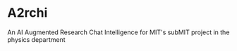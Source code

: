 # A2rchi
An AI Augmented Research Chat Intelligence for MIT's subMIT project in the physics department
